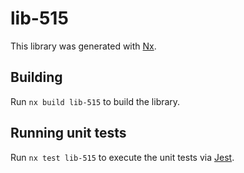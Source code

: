 # lib-515

This library was generated with [Nx](https://nx.dev).

## Building

Run `nx build lib-515` to build the library.

## Running unit tests

Run `nx test lib-515` to execute the unit tests via [Jest](https://jestjs.io).
